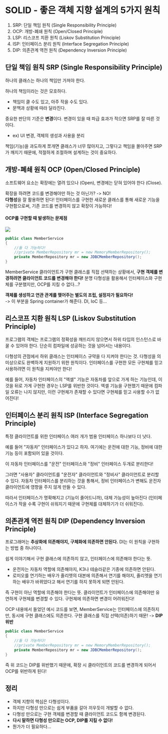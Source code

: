 # SOLID - 좋은 객체 지향 설계의 5가지 원칙

1. SRP: 단일 책임 원칙 (Single Responsibility Principle)
2. OCP: 개방-폐쇄 원칙 (Open/Closed Principle)
3. LSP: 리스코프 치환 원칙 (Liskov Substitution Principle)
4. ISP: 인터페이스 분리 원칙 (Interface Segregation Principle)
5. DIP: 의존관계 역전 원칙 (Dependency Inversion Principle)


## 단일 책임 원칙 SRP (Single Responsibility Principle)
하나의 클래스는 하나의 책임만 가져야 한다.

하나의 책임이라는 것은 모호하다.
- 책임이 클 수도 있고, 아주 작을 수도 있다.
- 문맥과 상황에 따라 달라진다.

중요한 판단의 기준은 **변경**이다. 변경이 있을 때 파급 효과가 적으면 SRP를 잘 따른 것이다.
- ex) UI 변경, 객체의 생성과 사용을 분리

책임(기능)을 과도하게 쪼개면 클래스가 너무 많아지고, 그렇다고 책임을 몰아주면 SRP가 깨지기 때문에, 적절하게 조절하며 설계하는 것이 중요하다.


## 개방-폐쇄 원칙 OCP (Open/Closed Principle)
소프트웨어 요소는 확장에는 열려 있으나 (Open), 변경에는 닫혀 있어야 한다 (Close).

확장을 하려면 코드를 변경해야만 하는 것 아닌가? -> NO!  
**다형성**을 잘 활용하면 된다! 인터페이스를 구현한 새로운 클래스를 통해 새로운 기능을 구현함으로써, 기존 코드를 변경하지 않고 확장이 가능하다!

#### OCP를 구현할 때 발생하는 문제점

![](../02-좋은_객체_지향_프로그래밍이란?/스크린샷%202022-03-31%20오후%205.55.46.png)

```Java
public class MemberService
{
	//둘 다 가능하다!
	//private MemberRepository mr = new MemoryMemberRepository();
	private MemberRepository mr = new JDBCMemberRepository();
}
```

MemberService 클라이언트가 구현 클래스를 직접 선택하는 상황에서, **구현 객체를 변경하려면 클라이언트 코드를 변경해야 한다!** 분명 다형성을 활용해서 인터페이스와 구현체를 구분했지만, OCP를 지킬 수 없다...?

**객체를 생성하고 연관 관계를 맺어주는 별도의 조립, 설정자가 필요하다!**  
-> 이 부분을 Spring container가 해준다. DI, IoC 등...


## 리스코프 치환 원칙 LSP (Liskov Substitution Principle)
프로그램의 객체는 프로그램의 정확성을 깨뜨리지 않으면서 하위 타입의 인스턴스로 바꿀 수 있어야 한다. 단순히 컴파일에 성공하는 것을 넘어서는 내용이다.

다형성의 관점에서 하위 클래스는 인터페이스 규약을 다 지켜야 한다는 것. 다형성을 의미상으로도 완벽하게 지원하기 위한 원칙이다. 인터페이스를 구현한 모든 구현체를 믿고 사용하려면 이 원칙을 지켜야만 한다!

예를 들어, 자동차 인터페이스의 "엑셀" 기능은 자동차를 앞으로 가게 하는 기능인데, 이것을 뒤로 가게 구현한 경우는 LSP를 위반한 것이다. 엑셀 기능을 구현했기 때문에 컴파일 오류는 나지 않지만, 이런 구현체가 존재할 수 있다면 구현체를 믿고 사용할 수가 없어진다!


## 인터페이스 분리 원칙 ISP (Interface Segregation Principle)
특정 클라이언트를 위한 인터페이스 여러 개가 범용 인터페이스 하나보다 더 낫다.

예를 들어 "자동차" 인터페이스가 있다고 하자. 여기에는 운전에 대한 기능, 정비에 대한 기능 등이 포함되어 있을 것이다.

이 자동차 인터페이스를 "운전" 인터페이스와 "정비" 인터페이스 두개로 분리한다!

그러면 "사용자" 클라이언트를 "운전자" 클라이언트와 "정비사" 클라이언트로 분리할 수 있다. 자동차 인터페이스를 분리하는 것을 통해서, 정비 인터페이스가 변해도 운전자 클라이언트에 영향을 주지 않게 만들 수 있다.

따라서 인터페이스가 명확해지고 (기능이 줄어드니까), 대체 가능성이 높아진다 (인터페이스가 작을 수록 구현이 쉬워지기 때문에 구현체를 대체하기가 더 쉬워진다).


## 의존관계 역전 원칙 DIP (Dependency Inversion Principle)
프로그래머는 **추상화에 의존해야지, 구체화에 의존하면 안된다.** DI는 이 원칙을 구현하는 방법 중 하나이다.

쉽게 이야기해서 구현 클래스에 의존하지 않고, 인터페이스에 의존해야 한다는 뜻.
- 운전자는 자동차 역할에 의존해야지, K3나 테슬라같은 기종에 의존하면 안된다.
- 로미오를 연기하는 배우가 줄리엣의 대본에 의존해서 연기를 해야지, 줄리엣을 연기하는 배우가 바뀌었다고 해서 연기를 하지 못하게 되면 안된다.

즉 구현이 아닌 역할에 의존해야 한다는 뜻. 클라이언트가 인터페이스에 의존해야만 유연하게 구현체를 변경할 수 있다. 구현체에 의존하면 변경이 어려워진다!

OCP 내용에서 들었던 예시 코드를 보면, MemberService는 인터페이스에 의존하지만, 동시에 구현 클래스에도 의존한다. 구현 클래스를 직접 선택(의존)하기 때문! -> **DIP 위반**

```Java
public class MemberService
{
	//둘 다 가능하다!
	//private MemberRepository mr = new MemoryMemberRepository();
	private MemberRepository mr = new JDBCMemberRepository();
}
```

즉 위 코드는 DIP를 위반했기 때문에, 확장 시 클라이언트의 코드를 변경하게 되어서 OCP를 위반하게 된다!


## 정리
- 객체 지향의 핵심은 다형성이다.
- 하지만 다형성 만으로는 쉽게 부품을 갈아 끼우듯이 개발할 수 없다.
- 다형성 만으로는 구현 객체를 변경할 때 클라이언트 코드도 함께 변경된다.
- **다시 말하면 다형성 만으로는 OCP, DIP를 지킬 수 없다!**
- 뭔가가 더 필요하다...